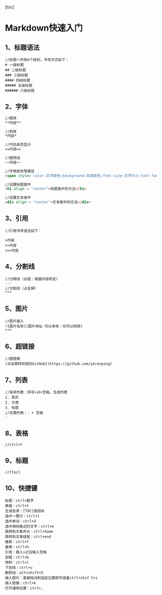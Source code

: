 [toc]

# Markdown快速入门

## 1、标题语法

```
//标题一共有6个级别，书写方式如下：
# 一级标题
## 二级标题
### 三级标题
#### 四级标题
##### 五级标题
###### 六级标题
```
## 2、字体
```html
//粗体
**内容**

//斜体
*内容*

//代码高亮显示
==内容==

//删除线
~~内容~~

//字体颜色等属性
<span style='color:文字颜色;background:背景颜色;font-size:文字大小;font-family:字体;'>文字</span>

//设置标题居中
<h1 align = "center">标题居中的方法</h1>

//设置文本居中
<div align = "center">文本居中的方法</div>
```
## 3、引用

```
//引用书写语法如下：

>内容
>>内容
>>>内容
```
## 4、分割线
```
//分隔线（长度：根据内容而定）
---
//分割线（占全屏）
***
```
## 5、图片
```
//图片插入
![图片名称](图片地址-可以本地：也可以网络)
***
```
## 6、超链接
```
//超链接
[点击跳转到我的GitHub](https://github.com/yerenping)
```
## 7、列表
```
//有序列表：序号+点+空格，生成列表 
1. 首页
2. 分类
3. 标题
//无需列表：- + 空格
- 
```
## 8、表格
```
//ctrl+t
```
## 9、标题
```
//[toc]
```

## 10、快捷键

```
标题：ctrl+数字
表格：ctrl+t
生成目录：[TOC]按回车
选中一整行：ctrl+l
选中单词：ctrl+d
选中相同格式的文字：ctrl+e
跳转到文章开头：ctrl+home
跳转到文章结尾：ctrl+end
搜索：ctrl+f
替换：ctrl+h
引用：输入>之后输入空格
加粗：ctrl+b
倾斜：ctrl+i
下划线：ctrl+u
删除线：alt+shift+5
插入图片：直接拖动到指定位置即可或者ctrl+shif t+i
插入链接：ctrl+k
打开通用设置：ctrl+,
```

